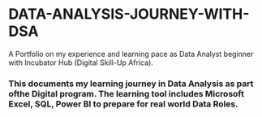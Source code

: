 # DATA-ANALYSIS-JOURNEY-WITH-DSA
A Portfolio on my experience and learning pace as Data Analyst beginner with Incubator Hub (Digital Skill-Up Africa).

### This documents my learning journey in **Data** **Analysis** as part ofthe **Digital** program. The learning tool includes **Microsoft Excel**, **SQL**, **Power** **BI** to prepare for real world Data Roles.
